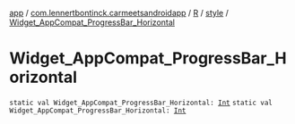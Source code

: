 [app](../../../index.md) / [com.lennertbontinck.carmeetsandroidapp](../../index.md) / [R](../index.md) / [style](index.md) / [Widget_AppCompat_ProgressBar_Horizontal](./-widget_-app-compat_-progress-bar_-horizontal.md)

# Widget_AppCompat_ProgressBar_Horizontal

`static val Widget_AppCompat_ProgressBar_Horizontal: `[`Int`](https://kotlinlang.org/api/latest/jvm/stdlib/kotlin/-int/index.html)
`static val Widget_AppCompat_ProgressBar_Horizontal: `[`Int`](https://kotlinlang.org/api/latest/jvm/stdlib/kotlin/-int/index.html)